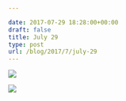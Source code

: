 ```yaml
---

date: 2017-07-29 18:28:00+00:00
draft: false
title: July 29
type: post
url: /blog/2017/7/july-29
---
```




  
![](/images/2017-07-29-20177july-29/IMG_1961.jpg)

  

  
![](/images/2017-07-29-20177july-29/IMG_1965.jpg)

  



